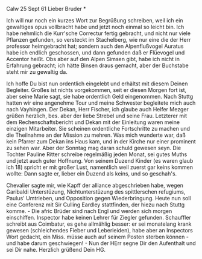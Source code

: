  Calw 25 Sept 61
Lieber Bruder <Barth>*

Ich will nur noch ein kurzes Wort zur Begrüßung schreiben, weil ich ein gewaltiges opus vollbracht habe und jetzt noch einmal so leicht bin. Ich habe nehmlich die Kurr'sche Correctur fertig gebracht, und nicht nur viele Pflanzen gefunden, so versteckt im Stachelberg, wie nur eine die der Herr professor heimgebracht hat; sondern auch den Alpenflußvogel Auratus habe ich endlich geschossen, und dann gefunden daß er Flüevogel und Accentor heißt. Obs aber auf den Alpen Simsen gibt, habe ich nicht in Erfahrung gebracht; ich hätte Binsen draus gemacht, aber der Buchstabe steht mir zu gewaltig da.

Ich hoffe Du bist nun ordentlich eingelebt und erhältst mit diesem Deinen Begleiter. Großes ist nichts vorgekommen, seit er diesen Morgen fort ist, aber seine Marie sagt, sie habe ordentlich Geld eingenommen. 
Nach Stuttg hatten wir eine angenehme Tour und meine Schwester begleitete mich auch nach Vayhingen. Der Dekan, Herr Fischer, ich glaube auch Helfer Mezger grüßen herzlich, bes. aber der liebe Strebel und seine Frau. Letzterer mit dem Rechenschaftsbericht und Dekan mit der Einleitung waren meine einzigen Mitarbeiter. Sie scheinen ordentliche Fortschritte zu machen und die Theilnahme an der Mission zu mehren. Was mich wunderte war, daß kein Pfarrer zum Dekan ins Haus kam, und in der Kirche nur einer prominent zu sehen war. Aber der Sonntag mag daran schuld gewesen seyn. Die Tochter Pauline Ritter schreibe regelmäßig jeden Monat, sei gutes Muths und jetzt auch guter Hoffnung. Von seinem Duzend Kinder (es waren glaub ich 18) spricht er mit großer Lust, namentlich weil zuerst gar keins kommen wollte: Dann sagte er, lieber ein Duzend als keins, und so geschah's.

Chevalier sagte mir, wie Kapff der alliance abgeschrieben habe, wegen Garibaldi Unterstüzung, Nichtunterstüzung des spittlerschen refugiums, Paulus' Umtrieben, und Opposition gegen Wiederbringung. Heute nun soll eine Conferenz mit Sir Culling Eardley stattfinden, der hiezu nach Stuttg komme. - Die afric Brüder sind nach Engl und werden sich morgen einschiffen. Inspector habe keinen Lehrer für Ziegler gefunden. Schauffler schreibt aus Coimbatur, es gehe allmählig besser: er sei monatelang krank gewesen (schleichendes Fieber und Leberleiden), habe aber an Inspectors Wort gedacht, ein Miss. müsse auch auf seinem Posten sterben können - und habe darum geschwiegen! - Nun der HErr segne Dir den Aufenthalt und sei Dir nahe.  Herzlich grüßend
 Dein HG.

